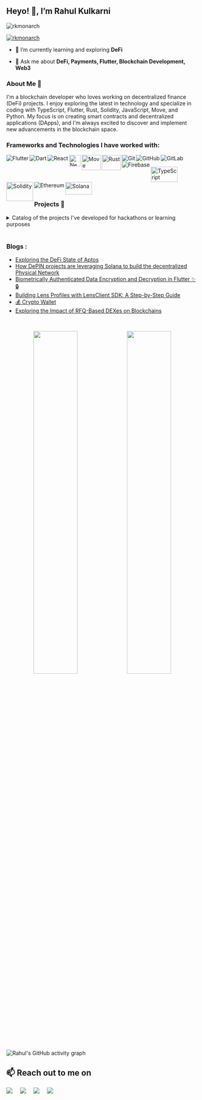 ## Heyo! 👋, I’m Rahul Kulkarni

<p align="left"> <img src="https://komarev.com/ghpvc/?username=rkmonarch&label=Profile%20views&color=0e75b6&style=flat" alt="rkmonarch" /> </p>

<p align="left"> <a href="https://twitter.com/0xrahulk" target="blank"><img src="https://img.shields.io/twitter/follow/0xrahulk?logo=twitter&style=for-the-badge" alt="rkmonarch" /></a> </p>

- 🌱 I’m currently learning and exploring **DeFi**

- 💬 Ask me about **DeFi, Payments, Flutter, Blockchain Development, Web3**

### About Me 🚀

I'm a blockchain developer who loves working on decentralized finance (DeFi) projects. I enjoy exploring the latest in technology and specialize in coding with TypeScript, Flutter, Rust, Solidity, JavaScript, Move, and Python. My focus is on creating smart contracts and decentralized applications (DApps), and I'm always excited to discover and implement new advancements in the blockchain space.

### Frameworks and Technologies I have worked with:

<img align="left" alt="Flutter" src="https://img.shields.io/badge/Flutter%20-%2302569B.svg?&style=for-the-badge&logo=Flutter&logoColor=white" />
<img align="left" alt="Dart" src="https://img.shields.io/badge/dart-%230175C2.svg?&style=for-the-badge&logo=dart&logoColor=white"/>
<img align="left" alt="React" src="https://img.shields.io/badge/react%20-%2320232a.svg?&style=for-the-badge&logo=react&logoColor=%2361DAFB"/>
<img align="left" alt="Next" height="30" width="30" src="https://github.com/rkmonarch/rkmonarch/assets/89126159/c688c6c0-9e52-4936-9fac-49006ff13569"/>
<img align="left" alt="Move" width="50" height="40" src="https://github.com/rkmonarch/rkmonarch/assets/89126159/e8d0e6dc-a296-4f2a-a86c-71b4755608b5?"/>
<img align="left" alt="Rust" width="50" height="40" src="https://github.com/rkmonarch/rkmonarch/assets/89126159/dbe29f47-c40a-4423-9e3f-260d8303396c"/>

 <img align="left" alt="Git" src="https://img.shields.io/badge/git%20-%23F05033.svg?&style=for-the-badge&logo=git&logoColor=white"/>
    <img align="left" alt="GitHub" src="https://img.shields.io/badge/github%20-%23121011.svg?&style=for-the-badge&logo=github&logoColor=white"/>
    <img align="left" alt="GitLab" src="https://img.shields.io/badge/gitlab%20-%23181717.svg?&style=for-the-badge&logo=gitlab&logoColor=white"/>
    <img align="left" alt="Firebase" src="https://img.shields.io/badge/firebase%20-%23039BE5.svg?&style=for-the-badge&logo=firebase"/>
    <p>&nbsp;</p>
    <img align="left" height="40" width="70" alt="TypeScript" src="https://github.com/rkmonarch/rkmonarch/assets/89126159/6b3b3dcb-2547-411e-8152-b193100aa2a7"/> 
     <img align="left"  alt="Solidity" width="70" height="50" src="https://bitcoin.co.uk/wp-content/uploads/2018/07/1200px-Solidity_logo.svg-1024x1024-300x300.png"/>
    <img align="left" alt="Ethereum" src="https://img.shields.io/badge/Ethereum-3C3C3D?style=for-the-badge&logo=Ethereum&logoColor=white"/>
    <img align="left" alt="Solana" width="70" height="33"  src="https://cdn.coingape.com/wp-content/uploads/2021/07/30192233/solana.jpg"/>
    
<p>&nbsp;</p>
<br>
<br>

### Projects 🌱

<details>
	<summary> Catalog of the projects I've developed for hackathons or learning purposes</summary>

| Name | Description | Source Code | Deployed at | Built at |
|:----:|:------------|:----:|:-----------:|:----:|
| SyncX | Make the most of your time and audience Manage and monetise all your interactions. Host 1:1 sessions and webinars, answer queries, sell digital products and more. | [Repo](https://github.com/rkmonarch/SyncX) | [Vercel](https://syncx.vercel.app/) | 🏅[HackFS 2023](https://ethglobal.com/events/hackfs2023)
| Rigel Finance | A decentralized vault management protocol that enables anyone to create vaults. Create and deploy their own strategy, or join an existing vault and start earning yield on their capital. |  | | Aptos Winter School
| Pay . App | Simple Elegant Smooth - A Payment Application that makes all your payments hassle go away | [Repo](https://github.com/fetcchX/pay-wallet/)| [Framer](https://pay-dot.xyz/) | [Fetcch](https://fetcch.xyz/)
| Finn | Finn is a Web3 version of smallcase with token investment UX improvement in the DeFi space. Instead of micro-management of the portfolio, we provide a simple interface to create a bucket of tokens and invest in them in a single transaction. | [Repo](https://github.com/neel-ds/finn) |  | 🏅[EthIndia 2023](https://devfolio.co/projects/finn-6e20)
| DevJam | A tokenized platform of event streaming for gamers, artist & creators| [Repo](https://github.com/senali-d/DevJam) | [Vercel](https://dev-jam-huddle.vercel.app/) | [VideoJAM](https://devfolio.co/projects/devjam-2706)
| Crypto Wallet | Non custodial wallet created in flutter for EVM based chains. | [Repo](https://github.com/rkmonarch/crypto_wallet) | | 
| Lens-Client example | The repository is a demonstration of how to use the Lens client SDK. It provides a practical showcase of integrating the Lens Protocol into your applications using the provided client SDK. | [Repo](https://github.com/rkmonarch/lensclient-example)
| Aptos Pay | Request payments on Aptos by scanning the QR code, easy to use and sessions based management | [Repo](https://github.com/rkmonarch/Aptos-Pay)
| TokenX | It provides an interactive no-code platform that allows users to create a NFT collection on XDC network. TokenX empowers creators to build thriving web3 communities on XDC network. We desire to provide a launchpad that simplifies community, monetization, and growth. It also provides a developer tool to airdrop NFTs in batches just by providing a recipients list. This is powerful and enhances the adaptability of an easy-to-go launchpad. | [Repo](https://github.com/vrajdesai78/TokenX) | [Vercel](https://token-xdc.vercel.app/) | 🏅[dApp-A-thon Season 2](https://devpost.com/software/tokenx)
| RouteX | Ensuring authenticity, elevating supply chain operations: Provenance powered by RouteX | [Repo](https://github.com/neel-ds/route-x) | [Vercel](https://route-x.vercel.app/) | 🏅[Web3Apps](https://devpost.com/software/routex-ak1jf2)
| FitChain | Empower your fitness journey with the decentralized fitness platform | [Repo](https://github.com/neel-ds/fitChain) | [Vercel](https://fitchain.vercel.app/) | 🏅[HackFit 2](https://devpost.com/software/fitchain)
| Ocean Dive | Deep, Dive & Discover| [Repo](https://github.com/vrajdesai78/Ocean-Dive) |  | 🏅[DeepDiveHacks](https://devpost.com/software/ocean-drive)
| Sol Share | To make transactions with benefit of saving the contacts and getting NFTs as reward.| [Repo](https://github.com/rkmonarch/sol-share) | | 🏅[Hack-A-Miners](https://devfolio.co/projects/sol-share-d965)
| Sonate | Sonate is a Web3 version of Linktree with on-chain features. You can create your social profile easily, and it will provide badges to your profile based on your on-chain activities and also show your top NFTs that you hold. You can flex your social profile with your audience by sharing a profile link, and you can receive tips directly in your wallet. | [Repo](https://github.com/neel-ds/sonate) | [Vercel](https://sonate.vercel.app/) | 🏅[Hyperdrive](https://dorahacks.io/buidl/7656)
		 
</details>

<br>

### Blogs :
- <a href="https://writings.fetcch.xyz/exploring-the-defi-state-of-aptos"> Exploring the DeFi State of Aptos </a>
- <a href="https://medium.com/@rkmonarch/how-depin-projects-are-leveraging-solana-to-build-the-decentralized-physical-network-c129db29db48">How DePIN projects are leveraging Solana to build the decentralized Physical Network</a>
- <a href="https://medium.com/@rkmonarch/biometrically-authenticated-data-encryption-and-decryption-in-flutter-ea1a4b4526e">Biometrically Authenticated Data Encryption and Decryption in Flutter ✨🔒</a>
- <a href="https://medium.com/@rkmonarch/building-lens-profiles-with-lensclient-sdk-a-step-by-step-guide-b65bfae688a2">Building Lens Profiles with LensClient SDK: A Step-by-Step Guide</a>
- <a href="https://medium.com/@rkmonarch/crypto-wallet-65595331ea54">💰 Crypto Wallet</a>
- <a href="https://writings.fetcch.xyz/exploring-the-impact-of-rfq-based-dexes-on-blockchains"> Exploring the Impact of RFQ-Based DEXes on Blockchains</a>

<br>

<p align="center">
  <img width="48%" src="https://github-readme-stats.vercel.app/api?username=rkmonarch&show_icons=true&hide_border=true&theme=radical" />
  <img width="48%" src="https://github-readme-streak-stats.herokuapp.com/?user=rkmonarch&hide_border=true&theme=radical" />
</p>

![Rahul's GitHub activity graph](https://activity-graph.herokuapp.com/graph?username=rkmonarch&hide_border=true&theme=redical)

<h2>📫 Reach out to me on</h2>
<p>
  <a target="_blank"href="https://www.linkedin.com/in/0xrahul/"><img src="https://img.shields.io/badge/linkedin-%230077B5.svg?&style=for-the-badge&logo=linkedin&logoColor=white" /></a>&nbsp;&nbsp;&nbsp;&nbsp;
  <a target="_blank"href="https://twitter.com/0xrahulk"><img src="https://img.shields.io/badge/twitter-%231DA1F2.svg?&style=for-the-badge&logo=twitter&logoColor=white" /></a>&nbsp;&nbsp;&nbsp;&nbsp;
  <a href="mailto:rkweb3.00@gmail.com?subject=Hello%Rahul,%20From%20Github"><img src="https://img.shields.io/badge/gmail-%23D14836.svg?&style=for-the-badge&logo=gmail&logoColor=white" /></a>&nbsp;&nbsp;&nbsp;&nbsp;
  <a href="https://www.instagram.com/rahulll.24/"><img src="https://img.shields.io/badge/Instagram-E4405F?style=for-the-badge&logo=instagram&logoColor=white" /></a>&nbsp;&nbsp;&nbsp;&nbsp;
</p>



<!---
rkmonarch/rkmonarch is a ✨ special ✨ repository because its `README.md` (this file) appears on your GitHub profile.
You can click the Preview link to take a look at your changes.
--->
